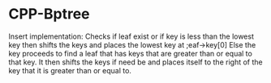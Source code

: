 # CPP-Bptree
Insert implementation:
Checks if leaf exist or if key is less than the lowest key then shifts the keys and places the lowest key at ;eaf->key[0]
Else the key proceeds to find a leaf that has keys that are greater than or equal to that key. It then shifts the keys if need be and places itself to the right of the key that it is greater than or equal to. 
